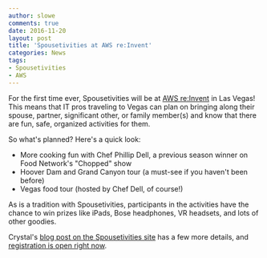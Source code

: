 ```yaml
---
author: slowe
comments: true
date: 2016-11-20
layout: post
title: 'Spousetivities at AWS re:Invent'
categories: News
tags:
- Spousetivities
- AWS
---
```


For the first time ever, Spousetivities will be at [AWS re:Invent][link-1] in Las Vegas! This means that IT pros traveling to Vegas can plan on bringing along their spouse, partner, significant other, or family member(s) and know that there are fun, safe, organized activities for them.

So what's planned? Here's a quick look:

* More cooking fun with Chef Phillip Dell, a previous season winner on Food Network's "Chopped" show
* Hoover Dam and Grand Canyon tour (a must-see if you haven't been before)
* Vegas food tour (hosted by Chef Dell, of course!)

As is a tradition with Spousetivities, participants in the activities have the chance to win prizes like iPads, Bose headphones, VR headsets, and lots of other goodies.

Crystal's [blog post on the Spousetivities site][link-2] has a few more details, and [registration is open right now][link-3].



[link-1]: https://reinvent.awsevents.com/
[link-2]: http://spousetivities.com/2016/11/first-time-ever-spousetivities-at-aws-reinvent/
[link-3]: https://spousetivities.ticketleap.com/aws-reinvent-2016/details
